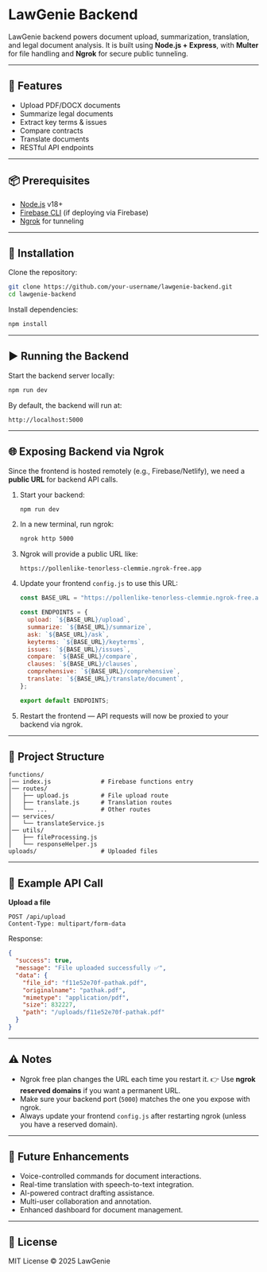 # LawGenie Backend

LawGenie backend powers document upload, summarization, translation, and legal document analysis. It is built using **Node.js + Express**, with **Multer** for file handling and **Ngrok** for secure public tunneling.

---

## 🚀 Features

* Upload PDF/DOCX documents
* Summarize legal documents
* Extract key terms & issues
* Compare contracts
* Translate documents
* RESTful API endpoints

---

## 📦 Prerequisites

* [Node.js](https://nodejs.org/) v18+
* [Firebase CLI](https://firebase.google.com/docs/cli) (if deploying via Firebase)
* [Ngrok](https://ngrok.com/) for tunneling

---

## 🔧 Installation

Clone the repository:

```bash
git clone https://github.com/your-username/lawgenie-backend.git
cd lawgenie-backend
```

Install dependencies:

```bash
npm install
```

---

## ▶️ Running the Backend

Start the backend server locally:

```bash
npm run dev
```

By default, the backend will run at:

```
http://localhost:5000
```

---

## 🌐 Exposing Backend via Ngrok

Since the frontend is hosted remotely (e.g., Firebase/Netlify), we need a **public URL** for backend API calls.

1. Start your backend:

   ```bash
   npm run dev
   ```

2. In a new terminal, run ngrok:

   ```bash
   ngrok http 5000
   ```

3. Ngrok will provide a public URL like:

   ```
   https://pollenlike-tenorless-clemmie.ngrok-free.app
   ```

4. Update your frontend `config.js` to use this URL:

   ```js
   const BASE_URL = "https://pollenlike-tenorless-clemmie.ngrok-free.app/api";

   const ENDPOINTS = {
     upload: `${BASE_URL}/upload`,
     summarize: `${BASE_URL}/summarize`,
     ask: `${BASE_URL}/ask`,
     keyterms: `${BASE_URL}/keyterms`,
     issues: `${BASE_URL}/issues`,
     compare: `${BASE_URL}/compare`,
     clauses: `${BASE_URL}/clauses`,
     comprehensive: `${BASE_URL}/comprehensive`,
     translate: `${BASE_URL}/translate/document`,
   };

   export default ENDPOINTS;
   ```

5. Restart the frontend — API requests will now be proxied to your backend via ngrok.

---

## 📁 Project Structure

```
functions/
│── index.js              # Firebase functions entry
│── routes/
│   ├── upload.js         # File upload route
│   ├── translate.js      # Translation routes
│   └── ...               # Other routes
│── services/
│   └── translateService.js
│── utils/
│   ├── fileProcessing.js
│   └── responseHelper.js
uploads/                  # Uploaded files
```

---

## 📌 Example API Call

**Upload a file**

```http
POST /api/upload
Content-Type: multipart/form-data
```

Response:

```json
{
  "success": true,
  "message": "File uploaded successfully ✅",
  "data": {
    "file_id": "f11e52e70f-pathak.pdf",
    "originalname": "pathak.pdf",
    "mimetype": "application/pdf",
    "size": 832227,
    "path": "/uploads/f11e52e70f-pathak.pdf"
  }
}
```

---

## ⚠️ Notes

* Ngrok free plan changes the URL each time you restart it.
  👉 Use **ngrok reserved domains** if you want a permanent URL.
* Make sure your backend port (`5000`) matches the one you expose with ngrok.
* Always update your frontend `config.js` after restarting ngrok (unless you have a reserved domain).

---
## 🔮 Future Enhancements

* Voice-controlled commands for document interactions.
* Real-time translation with speech-to-text integration.
* AI-powered contract drafting assistance.
* Multi-user collaboration and annotation.
* Enhanced dashboard for document management.

---

## 📜 License

MIT License © 2025 LawGenie

